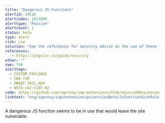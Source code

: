 ```yaml
---
title: "Dangerous JS Functions"
alertid: 10110
alertindex: 1011000
alerttype: "Passive"
alertcount: 1
status: beta
type: alert
risk: Low
solution: "See the references for security advice on the use of these functions."
references:
   - https://angular.io/guide/security
other: ""
cwe: 749
alerttags: 
  - CUSTOM_PAYLOADS
  - CWE-749
  - OWASP_2021_A04
  - WSTG-v42-CLNT-02
code: https://github.com/zaproxy/zap-extensions/blob/main/addOns/pscanrulesBeta/src/main/java/org/zaproxy/zap/extension/pscanrulesBeta/JsFunctionScanRule.java
linktext: "org/zaproxy/zap/extension/pscanrulesBeta/JsFunctionScanRule.java"
---
```

A dangerous JS function seems to be in use that would leave the site vulnerable.
